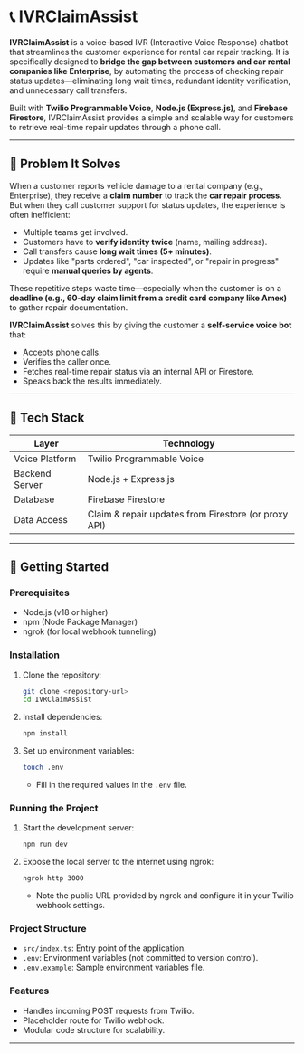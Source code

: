 # 📞 IVRClaimAssist

**IVRClaimAssist** is a voice-based IVR (Interactive Voice Response) chatbot that streamlines the customer experience for rental car repair tracking. It is specifically designed to **bridge the gap between customers and car rental companies like Enterprise**, by automating the process of checking repair status updates—eliminating long wait times, redundant identity verification, and unnecessary call transfers.

Built with **Twilio Programmable Voice**, **Node.js (Express.js)**, and **Firebase Firestore**, IVRClaimAssist provides a simple and scalable way for customers to retrieve real-time repair updates through a phone call.

---

## 🎯 Problem It Solves

When a customer reports vehicle damage to a rental company (e.g., Enterprise), they receive a **claim number** to track the **car repair process**. But when they call customer support for status updates, the experience is often inefficient:

- Multiple teams get involved.
- Customers have to **verify identity twice** (name, mailing address).
- Call transfers cause **long wait times (5+ minutes)**.
- Updates like "parts ordered", "car inspected", or "repair in progress" require **manual queries by agents**.

These repetitive steps waste time—especially when the customer is on a **deadline (e.g., 60-day claim limit from a credit card company like Amex)** to gather repair documentation.

**IVRClaimAssist** solves this by giving the customer a **self-service voice bot** that:
- Accepts phone calls.
- Verifies the caller once.
- Fetches real-time repair status via an internal API or Firestore.
- Speaks back the results immediately.

---

## 🔧 Tech Stack

| Layer               | Technology                      |
|---------------------|----------------------------------|
| Voice Platform      | Twilio Programmable Voice        |
| Backend Server      | Node.js + Express.js             |
| Database            | Firebase Firestore               |
| Data Access         | Claim & repair updates from Firestore (or proxy API) |

---

## 🚀 Getting Started

### Prerequisites

- Node.js (v18 or higher)
- npm (Node Package Manager)
- ngrok (for local webhook tunneling)

### Installation

1. Clone the repository:
   ```bash
   git clone <repository-url>
   cd IVRClaimAssist
   ```

2. Install dependencies:
   ```bash
   npm install
   ```

3. Set up environment variables:
     ```bash
     touch .env
     ```
   - Fill in the required values in the `.env` file.

### Running the Project

1. Start the development server:
   ```bash
   npm run dev
   ```

2. Expose the local server to the internet using ngrok:
   ```bash
   ngrok http 3000
   ```
   - Note the public URL provided by ngrok and configure it in your Twilio webhook settings.

### Project Structure

- `src/index.ts`: Entry point of the application.
- `.env`: Environment variables (not committed to version control).
- `.env.example`: Sample environment variables file.

### Features

- Handles incoming POST requests from Twilio.
- Placeholder route for Twilio webhook.
- Modular code structure for scalability.

---
